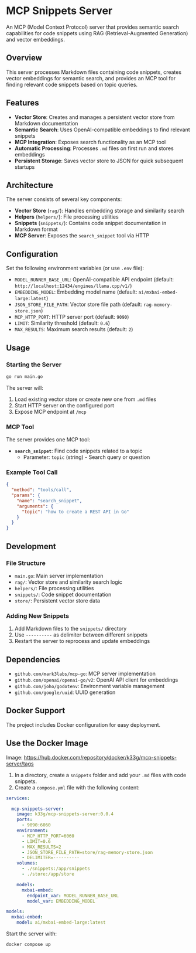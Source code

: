 # MCP Snippets Server

An MCP (Model Context Protocol) server that provides semantic search capabilities for code snippets using RAG (Retrieval-Augmented Generation) and vector embeddings.

## Overview

This server processes Markdown files containing code snippets, creates vector embeddings for semantic search, and provides an MCP tool for finding relevant code snippets based on topic queries.

## Features

- **Vector Store**: Creates and manages a persistent vector store from Markdown documentation
- **Semantic Search**: Uses OpenAI-compatible embeddings to find relevant snippets
- **MCP Integration**: Exposes search functionality as an MCP tool
- **Automatic Processing**: Processes `.md` files on first run and stores embeddings
- **Persistent Storage**: Saves vector store to JSON for quick subsequent startups

## Architecture

The server consists of several key components:

- **Vector Store** (`rag/`): Handles embedding storage and similarity search
- **Helpers** (`helpers/`): File processing utilities
- **Snippets** (`snippets/`): Contains code snippet documentation in Markdown format
- **MCP Server**: Exposes the `search_snippet` tool via HTTP

## Configuration

Set the following environment variables (or use `.env` file):

- `MODEL_RUNNER_BASE_URL`: OpenAI-compatible API endpoint (default: `http://localhost:12434/engines/llama.cpp/v1/`)
- `EMBEDDING_MODEL`: Embedding model name (default: `ai/mxbai-embed-large:latest`)
- `JSON_STORE_FILE_PATH`: Vector store file path (default: `rag-memory-store.json`)
- `MCP_HTTP_PORT`: HTTP server port (default: `9090`)
- `LIMIT`: Similarity threshold (default: `0.6`)
- `MAX_RESULTS`: Maximum search results (default: `2`)

## Usage

### Starting the Server

```bash
go run main.go
```

The server will:
1. Load existing vector store or create new one from `.md` files
2. Start HTTP server on the configured port
3. Expose MCP endpoint at `/mcp`

### MCP Tool

The server provides one MCP tool:

- **`search_snippet`**: Find code snippets related to a topic
  - Parameter: `topic` (string) - Search query or question

### Example Tool Call

```json
{
  "method": "tools/call",
  "params": {
    "name": "search_snippet",
    "arguments": {
      "topic": "how to create a REST API in Go"
    }
  }
}
```

## Development

### File Structure

- `main.go`: Main server implementation
- `rag/`: Vector store and similarity search logic
- `helpers/`: File processing utilities
- `snippets/`: Code snippet documentation
- `store/`: Persistent vector store data

### Adding New Snippets

1. Add Markdown files to the `snippets/` directory
2. Use `----------` as delimiter between different snippets
3. Restart the server to reprocess and update embeddings

## Dependencies

- `github.com/mark3labs/mcp-go`: MCP server implementation
- `github.com/openai/openai-go/v2`: OpenAI API client for embeddings
- `github.com/joho/godotenv`: Environment variable management
- `github.com/google/uuid`: UUID generation

## Docker Support

The project includes Docker configuration for easy deployment.

## Use the Docker Image

Image: https://hub.docker.com/repository/docker/k33g/mcp-snippets-server/tags

1. In a directory, create a `snippets` folder and add your `.md` files with code snippets.
2. Create a `compose.yml` file with the following content:

```yaml
services:

  mcp-snippets-server:
    image: k33g/mcp-snippets-server:0.0.4
    ports:
      - 9090:6060
    environment:
      - MCP_HTTP_PORT=6060
      - LIMIT=0.6
      - MAX_RESULTS=2
      - JSON_STORE_FILE_PATH=store/rag-memory-store.json
      - DELIMITER=----------
    volumes:
      - ./snippets:/app/snippets
      - ./store:/app/store

    models:
      mxbai-embed:
        endpoint_var: MODEL_RUNNER_BASE_URL
        model_var: EMBEDDING_MODEL

models:
  mxbai-embed:
    model: ai/mxbai-embed-large:latest
```

Start the server with:

```bash
docker compose up
```
